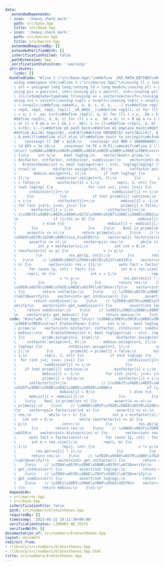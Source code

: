```yaml
---
data:
  _extendedDependsOn:
  - icon: ':heavy_check_mark:'
    path: src/base.hpp
    title: src/base.hpp
  - icon: ':heavy_check_mark:'
    path: src/macros.hpp
    title: src/macros.hpp
  _extendedRequiredBy: []
  _extendedVerifiedWith: []
  _isVerificationFailed: false
  _pathExtension: hpp
  _verificationStatusIcon: ':warning:'
  attributes:
    links: []
  bundledCode: "#line 2 \"src/base.hpp\"\n#define _USE_MATH_DEFINES\n#include <bits/stdc++.h>\n\
    using namespace std;\n#line 3 \"src/macros.hpp\"\n\nusing ll = long long;\nusing\
    \ ull = unsigned long long;\nusing ld = long double;\nusing pll = pair<ll, ll>;\n\
    using pii = pair<int, int>;\nusing pli = pair<ll, int>;\nusing pil = pair<int,\
    \ ll>;\ntemplate<typename T>\nusing vv = vector<vector<T>>;\nusing vvl = vv<ll>;\n\
    using vvi = vv<int>;\nusing vvpll = vv<pll>;\nusing vvpli = vv<pli>;\nusing vvpil\
    \ = vv<pil>;\n#define name4(i, a, b, c, d, e, ...) e\n#define rep(...) name4(__VA_ARGS__,\
    \ rep4, rep3, rep2, rep1)(__VA_ARGS__)\n#define rep1(i, a) for (ll i = 0, _aa\
    \ = a; i < _aa; i++)\n#define rep2(i, a, b) for (ll i = a, _bb = b; i < _bb; i++)\n\
    #define rep3(i, a, b, c) for (ll i = a, _bb = b; (c > 0 && a <= i && i < _bb)\
    \ or (c < 0 && a >= i && i > _bb); i += c)\n#define rrep(i, a, b) for (ll i=(a);\
    \ i>(b); i--)\n#define pb push_back\n#define eb emplace_back\n#define mkp make_pair\n\
    #define ALL(A) begin(A), end(A)\n#define UNIQUE(A) sort(ALL(A)), A.erase(unique(ALL(A)),\
    \ A.end())\n#define elif else if\n#define tostr to_string\n\n#ifndef CONSTANTS\n\
    \    constexpr ll INF = 1e18;\n    constexpr int MOD = 1000000007;\n    constexpr\
    \ ld EPS = 1e-10;\n    constexpr ld PI = M_PI;\n#endif\n#line 2 \"src/numbers/Eratosthenes.hpp\"\
    \n\n// \u30A8\u30E9\u30C8\u30B9\u30C6\u30CD\u30B9\u306E\u7BE9\nstruct Eratosthenes\
    \ {\n\n    int n;\n    bool loglog;\n    vector<bool> prime;\n    vector<int>\
    \ minfactor, cntfactor, cntdivisor, sumdivisor;\n    vector<int> mobius;\n\n \
    \   Eratosthenes(int n, bool loglog=true) : n(n), loglog(loglog) {\n        prime.assign(n+1,\
    \ true);\n        minfactor.assign(n+1, 0);\n        cntfactor.assign(n+1, 0);\n\
    \        mobius.assign(n+1, 1);\n        if (not loglog) {\n            cntdivisor.assign(n+1,\
    \ 1);\n            sumdivisor.assign(n+1, 1);\n        }\n        prime[0] = prime[1]\
    \ = false;\n        minfactor[1] = 1;\n        rep(i, 2, n+1) {\n            if\
    \ (not loglog) {\n                for (int j=i; j<=n; j+=i) {\n              \
    \      cntdivisor[j]++;\n                    sumdivisor[j] += i;\n           \
    \     }\n            }\n            if (not prime[i]) continue;\n            minfactor[i]\
    \ = i;\n            cntfactor[i]++;\n            mobius[i] = -1;\n           \
    \ for (int j=i+i; j<=n; j+=i) {\n                prime[j] = false;\n         \
    \       minfactor[j] = i;\n                cntfactor[i]++;\n                //\
    \ i\u30672\u56DE\u4EE5\u4E0A\u5272\u308A\u5207\u308C\u308B\u3082\u306E\u30920\u306B\
    \n                if (j/i%i == 0) {\n                    mobius[j] = 0;\n    \
    \            } else {\n                    mobius[j] = -mobius[j];\n         \
    \       }\n            }\n        }\n    }\n\n    bool is_prime(int x) {\n   \
    \     assert(x <= n);\n        return prime[x];\n    }\n\n    // \u9AD8\u901F\u7D20\
    \u56E0\u6570\u5206\u89E3(osa_k\u6CD5)\n    vector<pii> factorize(int x) {\n  \
    \      assert(x <= n);\n        vector<pii> res;\n        while (x > 1) {\n  \
    \          int p = minfactor[x];\n            int cnt = 0;\n            while\
    \ (minfactor[x] == p) {\n                x /= p;\n                cnt++;\n   \
    \         }\n            res.pb({p, cnt});\n        }\n        return res;\n \
    \   }\n\n    // \u9AD8\u901F\u7D04\u6570\u5217\u6319\n    vector<int> divisors(int\
    \ n) {\n        vector<int> res = {1};\n        auto fact = factorize(n);\n  \
    \      for (auto [p, cnt] : fact) {\n            int m = res.size();\n       \
    \     rep(i, m) {\n                int v = 1;\n                rep(j, cnt) {\n\
    \                    v *= p;\n                    res.pb(res[i] * v);\n      \
    \          }\n            }\n        }\n        return res;\n    }\n\n    // \u7D20\
    \u56E0\u6570\u306E\u7A2E\u985E\u6570(\u672Averify)\n    vector<int> get_cntfactor()\
    \ {\n        return cntfactor;\n    }\n\n    // \u7D04\u6570\u306E\u500B\u6570\
    (\u672Averify)\n    vector<int> get_cntdivisor() {\n        assert(not loglog);\n\
    \        return cntdivisor;\n    }\n\n    // \u7D04\u6570\u306E\u7DCF\u548C(\u672A\
    verify)\n    vector<int> get_sumdivisor() {\n        assert(not loglog);\n   \
    \     return sumdivisor;\n    }\n\n    // \u30E1\u30D3\u30A6\u30B9\u95A2\u6570\
    \n    vector<int> get_mobius() {\n        return mobius;\n    }\n};\n"
  code: "#include \"../macros.hpp\"\n\n// \u30A8\u30E9\u30C8\u30B9\u30C6\u30CD\u30B9\
    \u306E\u7BE9\nstruct Eratosthenes {\n\n    int n;\n    bool loglog;\n    vector<bool>\
    \ prime;\n    vector<int> minfactor, cntfactor, cntdivisor, sumdivisor;\n    vector<int>\
    \ mobius;\n\n    Eratosthenes(int n, bool loglog=true) : n(n), loglog(loglog)\
    \ {\n        prime.assign(n+1, true);\n        minfactor.assign(n+1, 0);\n   \
    \     cntfactor.assign(n+1, 0);\n        mobius.assign(n+1, 1);\n        if (not\
    \ loglog) {\n            cntdivisor.assign(n+1, 1);\n            sumdivisor.assign(n+1,\
    \ 1);\n        }\n        prime[0] = prime[1] = false;\n        minfactor[1] =\
    \ 1;\n        rep(i, 2, n+1) {\n            if (not loglog) {\n              \
    \  for (int j=i; j<=n; j+=i) {\n                    cntdivisor[j]++;\n       \
    \             sumdivisor[j] += i;\n                }\n            }\n        \
    \    if (not prime[i]) continue;\n            minfactor[i] = i;\n            cntfactor[i]++;\n\
    \            mobius[i] = -1;\n            for (int j=i+i; j<=n; j+=i) {\n    \
    \            prime[j] = false;\n                minfactor[j] = i;\n          \
    \      cntfactor[i]++;\n                // i\u30672\u56DE\u4EE5\u4E0A\u5272\u308A\
    \u5207\u308C\u308B\u3082\u306E\u30920\u306B\n                if (j/i%i == 0) {\n\
    \                    mobius[j] = 0;\n                } else {\n              \
    \      mobius[j] = -mobius[j];\n                }\n            }\n        }\n\
    \    }\n\n    bool is_prime(int x) {\n        assert(x <= n);\n        return\
    \ prime[x];\n    }\n\n    // \u9AD8\u901F\u7D20\u56E0\u6570\u5206\u89E3(osa_k\u6CD5\
    )\n    vector<pii> factorize(int x) {\n        assert(x <= n);\n        vector<pii>\
    \ res;\n        while (x > 1) {\n            int p = minfactor[x];\n         \
    \   int cnt = 0;\n            while (minfactor[x] == p) {\n                x /=\
    \ p;\n                cnt++;\n            }\n            res.pb({p, cnt});\n \
    \       }\n        return res;\n    }\n\n    // \u9AD8\u901F\u7D04\u6570\u5217\
    \u6319\n    vector<int> divisors(int n) {\n        vector<int> res = {1};\n  \
    \      auto fact = factorize(n);\n        for (auto [p, cnt] : fact) {\n     \
    \       int m = res.size();\n            rep(i, m) {\n                int v =\
    \ 1;\n                rep(j, cnt) {\n                    v *= p;\n           \
    \         res.pb(res[i] * v);\n                }\n            }\n        }\n \
    \       return res;\n    }\n\n    // \u7D20\u56E0\u6570\u306E\u7A2E\u985E\u6570\
    (\u672Averify)\n    vector<int> get_cntfactor() {\n        return cntfactor;\n\
    \    }\n\n    // \u7D04\u6570\u306E\u500B\u6570(\u672Averify)\n    vector<int>\
    \ get_cntdivisor() {\n        assert(not loglog);\n        return cntdivisor;\n\
    \    }\n\n    // \u7D04\u6570\u306E\u7DCF\u548C(\u672Averify)\n    vector<int>\
    \ get_sumdivisor() {\n        assert(not loglog);\n        return sumdivisor;\n\
    \    }\n\n    // \u30E1\u30D3\u30A6\u30B9\u95A2\u6570\n    vector<int> get_mobius()\
    \ {\n        return mobius;\n    }\n};\n"
  dependsOn:
  - src/macros.hpp
  - src/base.hpp
  isVerificationFile: false
  path: src/numbers/Eratosthenes.hpp
  requiredBy: []
  timestamp: '2023-05-22 19:11:30+09:00'
  verificationStatus: LIBRARY_NO_TESTS
  verifiedWith: []
documentation_of: src/numbers/Eratosthenes.hpp
layout: document
redirect_from:
- /library/src/numbers/Eratosthenes.hpp
- /library/src/numbers/Eratosthenes.hpp.html
title: src/numbers/Eratosthenes.hpp
---
```

